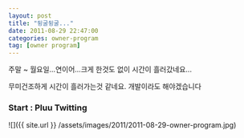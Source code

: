 ```yaml
---
layout: post
title: "뒹굴뒹굴..."
date: 2011-08-29 22:47:00
categories: owner-program
tag: [owner program]
---
```


주말 ~ 월요일...연이어...크게 한것도 없이 시간이 흘러갔네요...

무미건조하게 시간이 흘러가는것 같네요.
개발이라도 해야겠습니다

### Start : Pluu Twitting

![]({{ site.url }} /assets/images/2011/2011-08-29-owner-program.jpg)